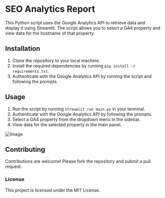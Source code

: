 # SEO Analytics Report
This Python script uses the Google Analytics API to retrieve data and display it using Streamlit. The script allows you to select a GA4 property and view data for the hostname of that property.

## Installation
1) Clone the repository to your local machine.
2) Install the required dependencies by running ```pip install -r requirements.txt```.
3) Authenticate with the Google Analytics API by running the script and following the prompts.

## Usage
1) Run the script by running ```streamlit run main.py``` in your terminal.
2) Authenticate with the Google Analytics API by following the prompts.
3) Select a GA4 property from the dropdown menu in the sidebar.
4) View data for the selected property in the main panel.

![Image](https://i.imgur.com/F4MMlrS.png)

## Contributing
Contributions are welcome! Please fork the repository and submit a pull request.

### License
This project is licensed under the MIT License.
